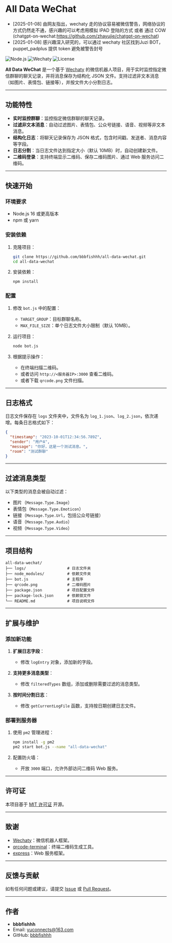 
# All Data WeChat
- [2025-01-08] 由网友指出，wechaty 走的协议容易被微信警告，网络协议的方式仍然走不通，感兴趣的可以考虑用模拟 IPAD 登陆的方式 或者 通过 COW (chatgpt-on-wechat:https://github.com/zhayujie/chatgpt-on-wechat)
- [2025-01-08] 感兴趣深入研究的，可以通过 wechaty 社区找到Juzi BOT，puppet_padplus 提供 token 避免被警告封号

![Node.js](https://img.shields.io/badge/Node.js-v16+-green)
![Wechaty](https://img.shields.io/badge/Wechaty-v1.0+-blue)
![License](https://img.shields.io/badge/License-MIT-orange)

**All Data WeChat** 是一个基于 [Wechaty](https://wechaty.js.org/) 的微信机器人项目，用于实时监控指定微信群聊的聊天记录，并将消息保存为结构化 JSON 文件。支持过滤非文本消息（如图片、表情包、链接等），并按文件大小分割日志。

---

## 功能特性

- **实时监控群聊**：监控指定微信群聊的聊天记录。
- **过滤非文本消息**：自动过滤图片、表情包、公众号链接、语音、视频等非文本消息。
- **结构化日志**：将聊天记录保存为 JSON 格式，包含时间戳、发送者、消息内容等字段。
- **日志分割**：当日志文件达到指定大小（默认 10MB）时，自动创建新文件。
- **二维码登录**：支持终端显示二维码、保存二维码图片、通过 Web 服务访问二维码。

---

## 快速开始

### 环境要求

- Node.js 16 或更高版本
- npm 或 yarn

### 安装依赖

1. 克隆项目：
   ```bash
   git clone https://github.com/bbbfishhh/all-data-wechat.git
   cd all-data-wechat
   ```

2. 安装依赖：
   ```bash
   npm install
   ```

### 配置

1. 修改 `bot.js` 中的配置：
   - `TARGET_GROUP`：目标群聊名称。
   - `MAX_FILE_SIZE`：单个日志文件大小限制（默认 10MB）。

2. 运行项目：
   ```bash
   node bot.js
   ```

3. 根据提示操作：
   - 在终端扫描二维码。
   - 或者访问 `http://<服务器IP>:3000` 查看二维码。
   - 或者下载 `qrcode.png` 文件扫描。

---

## 日志格式

日志文件保存在 `logs` 文件夹中，文件名为 `log_1.json`、`log_2.json`，依次递增。每条日志格式如下：

```json
{
  "timestamp": "2023-10-01T12:34:56.789Z",
  "sender": "用户A",
  "message": "你好，这是一个测试消息。",
  "room": "测试群聊"
}
```

---

## 过滤消息类型

以下类型的消息会被自动过滤：
- 图片（`Message.Type.Image`）
- 表情包（`Message.Type.Emoticon`）
- 链接（`Message.Type.Url`，包括公众号链接）
- 语音（`Message.Type.Audio`）
- 视频（`Message.Type.Video`）

---

## 项目结构

```
all-data-wechat/
├── logs/                  # 日志文件夹
├── node_modules/          # 依赖文件夹
├── bot.js                 # 主程序
├── qrcode.png             # 二维码图片
├── package.json           # 项目配置文件
├── package-lock.json      # 依赖锁文件
└── README.md              # 项目说明文件
```

---

## 扩展与维护

### 添加新功能

1. **扩展日志字段**：
   - 修改 `logEntry` 对象，添加新的字段。

2. **支持更多消息类型**：
   - 修改 `filteredTypes` 数组，添加或删除需要过滤的消息类型。

3. **按时间分割日志**：
   - 修改 `getCurrentLogFile` 函数，支持按日期创建日志文件。

### 部署到服务器

1. 使用 `pm2` 管理进程：
   ```bash
   npm install -g pm2
   pm2 start bot.js --name "all-data-wechat"
   ```

2. 配置防火墙：
   - 开放 `3000` 端口，允许外部访问二维码 Web 服务。

---

## 许可证

本项目基于 [MIT 许可证](LICENSE) 开源。

---

## 致谢

- [Wechaty](https://wechaty.js.org/)：微信机器人框架。
- [qrcode-terminal](https://github.com/gtanner/qrcode-terminal)：终端二维码生成工具。
- [express](https://expressjs.com/)：Web 服务框架。

---

## 反馈与贡献

如有任何问题或建议，请提交 [Issue](https://github.com/bbbfishhh/all-data-wechat/issues) 或 [Pull Request](https://github.com/bbbfishhh/all-data-wechat/pulls)。

---

## 作者

- **bbbfishhh**
- Email: yuconnects@163.com
- GitHub: [bbbfishhh](https://github.com/bbbfishhh)
